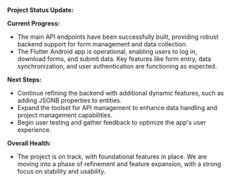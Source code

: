 **Project Status Update:**

**Current Progress:**
- The main API endpoints have been successfully built, providing robust backend support for form management and data collection.
- The Flutter Android app is operational, enabling users to log in, download forms, and submit data. Key features like form entry, data synchronization, and user authentication are functioning as expected.

**Next Steps:**
- Continue refining the backend with additional dynamic features, such as adding JSONB properties to entities.
- Expand the toolset for API management to enhance data handling and project management capabilities.
- Begin user testing and gather feedback to optimize the app's user experience.

**Overall Health:**
- The project is on track, with foundational features in place. We are moving into a phase of refinement and feature expansion, with a strong focus on stability and usability.
